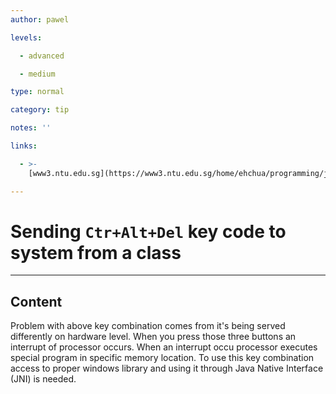 ```yaml
---
author: pawel

levels:

  - advanced

  - medium

type: normal

category: tip

notes: ''

links:

  - >-
    [www3.ntu.edu.sg](https://www3.ntu.edu.sg/home/ehchua/programming/java/JavaNativeInterface.html){website}

---
```


# Sending `Ctr+Alt+Del` key code to system from a class

---

## Content

Problem with above key combination comes from it's being served differently on hardware level. When you press those three buttons an interrupt of processor occurs. When an interrupt occu processor executes special program in specific memory location.
To use this key combination access to proper windows library and using it through Java Native Interface (JNI) is needed.
